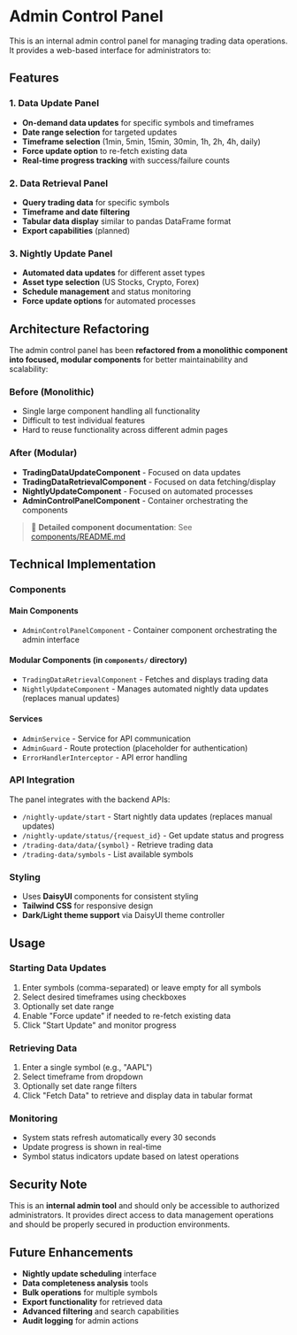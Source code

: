 # Admin Control Panel

This is an internal admin control panel for managing trading data operations. It provides a web-based interface for administrators to:

## Features

### 1. Data Update Panel

- **On-demand data updates** for specific symbols and timeframes
- **Date range selection** for targeted updates
- **Timeframe selection** (1min, 5min, 15min, 30min, 1h, 2h, 4h, daily)
- **Force update option** to re-fetch existing data
- **Real-time progress tracking** with success/failure counts

### 2. Data Retrieval Panel

- **Query trading data** for specific symbols
- **Timeframe and date filtering**
- **Tabular data display** similar to pandas DataFrame format
- **Export capabilities** (planned)

### 3. Nightly Update Panel

- **Automated data updates** for different asset types
- **Asset type selection** (US Stocks, Crypto, Forex)
- **Schedule management** and status monitoring
- **Force update options** for automated processes

## Architecture Refactoring

The admin control panel has been **refactored from a monolithic component into focused, modular components** for better maintainability and scalability:

### Before (Monolithic)

- Single large component handling all functionality
- Difficult to test individual features
- Hard to reuse functionality across different admin pages

### After (Modular)

- **TradingDataUpdateComponent** - Focused on data updates
- **TradingDataRetrievalComponent** - Focused on data fetching/display
- **NightlyUpdateComponent** - Focused on automated processes
- **AdminControlPanelComponent** - Container orchestrating the components

> 📖 **Detailed component documentation**: See [components/README.md](./components/README.md)

## Technical Implementation

### Components

#### Main Components

- `AdminControlPanelComponent` - Container component orchestrating the admin interface

#### Modular Components (in `components/` directory)

- `TradingDataRetrievalComponent` - Fetches and displays trading data
- `NightlyUpdateComponent` - Manages automated nightly data updates (replaces manual updates)

#### Services

- `AdminService` - Service for API communication
- `AdminGuard` - Route protection (placeholder for authentication)
- `ErrorHandlerInterceptor` - API error handling

### API Integration

The panel integrates with the backend APIs:

- `/nightly-update/start` - Start nightly data updates (replaces manual updates)
- `/nightly-update/status/{request_id}` - Get update status and progress
- `/trading-data/data/{symbol}` - Retrieve trading data
- `/trading-data/symbols` - List available symbols

### Styling

- Uses **DaisyUI** components for consistent styling
- **Tailwind CSS** for responsive design
- **Dark/Light theme support** via DaisyUI theme controller

## Usage

### Starting Data Updates

1. Enter symbols (comma-separated) or leave empty for all symbols
2. Select desired timeframes using checkboxes
3. Optionally set date range
4. Enable "Force update" if needed to re-fetch existing data
5. Click "Start Update" and monitor progress

### Retrieving Data

1. Enter a single symbol (e.g., "AAPL")
2. Select timeframe from dropdown
3. Optionally set date range filters
4. Click "Fetch Data" to retrieve and display data in tabular format

### Monitoring

- System stats refresh automatically every 30 seconds
- Update progress is shown in real-time
- Symbol status indicators update based on latest operations

## Security Note

This is an **internal admin tool** and should only be accessible to authorized administrators. It provides direct access to data management operations and should be properly secured in production environments.

## Future Enhancements

- **Nightly update scheduling** interface
- **Data completeness analysis** tools
- **Bulk operations** for multiple symbols
- **Export functionality** for retrieved data
- **Advanced filtering** and search capabilities
- **Audit logging** for admin actions
